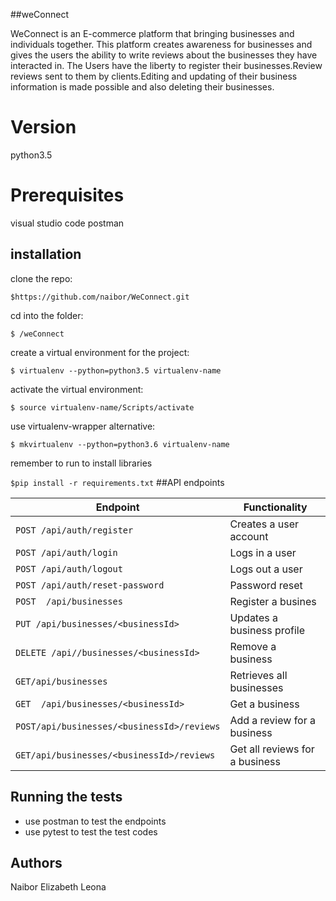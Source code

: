 
##weConnect

 WeConnect is an E-commerce  platform that bringing businesses and individuals together. This platform creates awareness for businesses and gives the users the ability to write reviews about the businesses they have interacted in.
The Users have the liberty to register their businesses.Review reviews sent to them by clients.Editing and updating of their business information is made possible and also deleting their businesses.

# Version

python3.5

# Prerequisites

visual studio code
postman

## installation

clone the repo:

```$https://github.com/naibor/WeConnect.git```

cd into the folder:

```$ /weConnect```

create a virtual environment for the project:

```$ virtualenv --python=python3.5 virtualenv-name```

activate the virtual environment:

```$ source virtualenv-name/Scripts/activate```

use virtualenv-wrapper alternative:

```$ mkvirtualenv --python=python3.6 virtualenv-name```


remember to run to install libraries

 ```$pip install -r requirements.txt```
 ##API endpoints

| Endpoint                                   |                  Functionality |
| ------------------------------------------ | ------------------------------ |
| `POST /api/auth/register`                  | Creates a user account         |
| `POST /api/auth/login`                     | Logs in a user                 |
| `POST /api/auth/logout`                    | Logs out a user                |
| `POST /api/auth/reset-password`            | Password reset                 |
| `POST  /api/businesses`                    | Register a busines             |
| `PUT /api/businesses/<businessId>`         | Updates a business profile     |
| `DELETE /api//businesses/<businessId>`     | Remove a business              |
| `GET/api/businesses`                       | Retrieves all businesses       |
| `GET  /api/businesses/<businessId>`        | Get a business                 |
| `POST/api/businesses/<businessId>/reviews` | Add a review for a business    |
| `GET/api/businesses/<businessId>/reviews`  | Get all reviews for a business |

## Running the tests

- use postman to test the endpoints
- use pytest to test the test codes

## Authors

 Naibor Elizabeth Leona